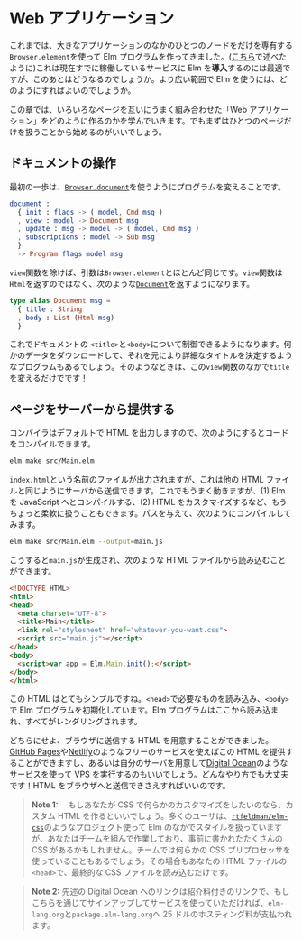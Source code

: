 <!-- # Web Apps -->

# Web アプリケーション

<!-- So far we have been creating Elm programs with `Browser.element`, allowing us to take over a single node in a larger application. This is great for _introducing_ Elm at work (as described [here](https://elm-lang.org/blog/how-to-use-elm-at-work)) but what happens after that? How can we use Elm more extensively? -->

これまでは、大きなアプリケーションのなかのひとつのノードをだけを専有する`Browser.element`を使って Elm プログラムを作ってきました。([こちら](https://elm-lang.org/blog/how-to-use-elm-at-work)で述べたように)これは現在すでに稼働しているサービスに Elm を**導入**するのには最適ですが、このあとはどうなるのでしょうか。より広い範囲で Elm を使うには、どのようにすればよいのでしょうか。

<!-- In this chapter, we will learn how to create a “web app” with a bunch of different pages that all integrate nicely with each other, but we must start by controlling a single page. -->

この章では、いろいろなページを互いにうまく組み合わせた「Web アプリケーション」をどのように作るのかを学んでいきます。でもまずはひとつのページだけを扱うことから始めるのがいいでしょう。

<!-- ## Control the Document -->

## ドキュメントの操作

<!-- The first step is to switch to starting programs with [`Browser.document`](https://package.elm-lang.org/packages/elm/browser/latest/Browser#document): -->

最初の一歩は、[`Browser.document`](https://package.elm-lang.org/packages/elm/browser/latest/Browser#document)を使うようにプログラムを変えることです。

```elm
document :
  { init : flags -> ( model, Cmd msg )
  , view : model -> Document msg
  , update : msg -> model -> ( model, Cmd msg )
  , subscriptions : model -> Sub msg
  }
  -> Program flags model msg
```

<!-- The arguments are almost exactly the same as `Browser.element`, except for the `view` function. Rather than returning an `Html` value, you return a [`Document`](https://package.elm-lang.org/packages/elm/browser/latest/Browser#Document) like this: -->

`view`関数を除けば、引数は`Browser.element`とほとんど同じです。`view`関数は`Html`を返すのではなく、次のような[`Document`](https://package.elm-lang.org/packages/elm/browser/latest/Browser#Document)を返すようになります。

```elm
type alias Document msg =
  { title : String
  , body : List (Html msg)
  }
```

<!-- This gives you control over the `<title>` and the `<body>` of the document. Perhaps your program downloads some data and that helps you determine a more specific title. Now you can just change it in your `view` function! -->

これでドキュメントの `<title>`と`<body>`について制御できるようになります。何かのデータをダウンロードして、それを元により詳細なタイトルを決定するようなプログラムもあるでしょう。そのようなときは、この`view`関数のなかで`title`を変えるだけでです！

<!-- ## Serve the Page -->

## ページをサーバーから提供する

<!-- The compiler produces HTML by default, so you can compile your code like this: -->

コンパイラはデフォルトで HTML を出力しますので、次のようにするとコードをコンパイルできます。

```bash
elm make src/Main.elm
```

<!-- The output will be a file named `index.html` that you can serve like any other HTML file. That works fine, but you can get a bit more flexibility by (1) compiling Elm to JavaScript and (2) making your own custom HTML file. To take that path, you compile like this: -->

`index.html`という名前のファイルが出力されますが、これは他の HTML ファイルと同じようにサーバから送信できます。これでもうまく動きますが、(1) Elm を JavaScript へとコンパイルする、(2) HTML をカスタマイズするなど、もうちょっと柔軟に扱うこともできます。パスを与えて、次のようにコンパイルしてみます。

```bash
elm make src/Main.elm --output=main.js
```

<!-- This will produce `main.js` which you can load from a custom HTML file like this: -->

こうすると`main.js`が生成され、次のような HTML ファイルから読み込むことができます。

```html
<!DOCTYPE HTML>
<html>
<head>
  <meta charset="UTF-8">
  <title>Main</title>
  <link rel="stylesheet" href="whatever-you-want.css">
  <script src="main.js"></script>
</head>
<body>
  <script>var app = Elm.Main.init();</script>
</body>
</html>
```

<!-- This HTML is pretty simple. You load whatever you need in the `<head>` and you initialize your Elm program in the `<body>`. The Elm program will take it from there and render everything. -->

この HTML はとてもシンプルですね。`<head>`で必要なものを読み込み、`<body>`で Elm プログラムを初期化しています。Elm プログラムはここから読み込まれ、すべてがレンダリングされます。

<!-- Either way, now you have some HTML that you can send to browsers. You can get that HTML to people with free services like [GitHub Pages](https://pages.github.com/) or [Netlify](https://www.netlify.com/), or maybe you make your own server and run a VPS with a service like [Digital Ocean](https://m.do.co/c/c47faa1916d2). Whatever works for you! You just need a way to get HTML into a browser. -->

どちらにせよ、ブラウザに送信する HTML を用意することができました。[GitHub Pages](https://pages.github.com/)や[Netlify](https://www.netlify.com/)のようなフリーのサービスを使えばこの HTML を提供することができますし、あるいは自分のサーバを用意して[Digital Ocean](https://m.do.co/c/c47faa1916d2)のようなサービスを使って VPS を実行するのもいいでしょう。どんなやり方でも大丈夫です！HTML をブラウザへと送信できさえすればいいのです。

<!-- >> **Note 1:** Creating custom HTML is helpful if you are doing something custom with CSS. Many people use projects like [`rtfeldman/elm-css`](https://package.elm-lang.org/packages/rtfeldman/elm-css/latest/) to handle all of their styles from within Elm, but maybe you are working in a team where there is lots of predefined CSS. Maybe the team is even using one of those CSS preprocessors. That is all fine. Just load the final CSS file in the `<head>` of your HTML file.
>
> **Note 2:** The Digital Ocean link above is a referral link, so if you sign up through that and end up using the service, we get a $25 credit towards our hosting costs for `elm-lang.org` and `package.elm-lang.org`. -->

> **Note 1:** 　もしあなたが CSS で何らかのカスタマイズをしたいのなら、カスタム HTML を作るといいでしょう。多くのユーザは、[`rtfeldman/elm-css`](https://package.elm-lang.org/packages/rtfeldman/elm-css/latest/)のようなプロジェクト使って Elm のなかでスタイルを扱っていますが、あなたはチームを組んで作業しており、事前に書かれたたくさんの CSS があるかもしれません。チームでは何らかの CSS プリプロセッサを使っていることもあるでしょう。その場合もあなたの HTML ファイルの`<head>`で、最終的な CSS ファイルを読み込むだけです。

> **Note 2:** 先述の Digital Ocean へのリンクは紹介料付きのリンクで、もしこちらを通じてサインアップしてサービスを使っていただければ、`elm-lang.org`と`package.elm-lang.org`へ 25 ドルのホスティング料が支払われます。
